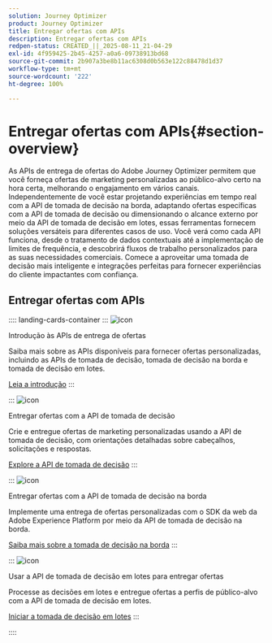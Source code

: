 ```yaml
---
solution: Journey Optimizer
product: Journey Optimizer
title: Entregar ofertas com APIs
description: Entregar ofertas com APIs
redpen-status: CREATED_||_2025-08-11_21-04-29
exl-id: 4f959425-2b45-4257-a0a6-09738913bd68
source-git-commit: 2b907a3be8b11ac6308d0b563e122c88478d1d37
workflow-type: tm+mt
source-wordcount: '222'
ht-degree: 100%

---
```


# Entregar ofertas com APIs{#section-overview}

As APIs de entrega de ofertas do Adobe Journey Optimizer permitem que você forneça ofertas de marketing personalizadas ao público-alvo certo na hora certa, melhorando o engajamento em vários canais. Independentemente de você estar projetando experiências em tempo real com a API de tomada de decisão na borda, adaptando ofertas específicas com a API de tomada de decisão ou dimensionando o alcance externo por meio da API de tomada de decisão em lotes, essas ferramentas fornecem soluções versáteis para diferentes casos de uso. Você verá como cada API funciona, desde o tratamento de dados contextuais até a implementação de limites de frequência, e descobrirá fluxos de trabalho personalizados para as suas necessidades comerciais. Comece a aproveitar uma tomada de decisão mais inteligente e integrações perfeitas para fornecer experiências do cliente impactantes com confiança.

## Entregar ofertas com APIs

:::: landing-cards-container
:::
![icon](https://cdn.experienceleague.adobe.com/icons/book.svg?lang=pt-BR)

Introdução às APIs de entrega de ofertas

Saiba mais sobre as APIs disponíveis para fornecer ofertas personalizadas, incluindo as APIs de tomada de decisão, tomada de decisão na borda e tomada de decisão em lotes.

[Leia a introdução](../using/offers/api-reference/offer-delivery-api/start-offer-delivery-apis.md)
:::

:::
![icon](https://cdn.experienceleague.adobe.com/icons/code-branch.svg?lang=pt-BR)

Entregar ofertas com a API de tomada de decisão

Crie e entregue ofertas de marketing personalizadas usando a API de tomada de decisão, com orientações detalhadas sobre cabeçalhos, solicitações e respostas.

[Explore a API de tomada de decisão](../using/offers/api-reference/offer-delivery-api/decisioning-api.md)
:::

:::
![icon](https://cdn.experienceleague.adobe.com/icons/gear.svg?lang=pt-BR)

Entregar ofertas com a API de tomada de decisão na borda

Implemente uma entrega de ofertas personalizadas com o SDK da web da Adobe Experience Platform por meio da API de tomada de decisão na borda.

[Saiba mais sobre a tomada de decisão na borda](../using/offers/api-reference/offer-delivery-api/edge-decisioning-api.md)
:::

:::
![icon](https://cdn.experienceleague.adobe.com/icons/list-check.svg?lang=pt-BR)

Usar a API de tomada de decisão em lotes para entregar ofertas

Processe as decisões em lotes e entregue ofertas a perfis de público-alvo com a API de tomada de decisão em lotes.

[Iniciar a tomada de decisão em lotes](../using/offers/api-reference/offer-delivery-api/batch-decisioning-api.md)
:::

::::

